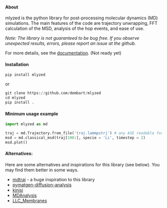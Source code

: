 #### About

mlyzed is the python library for post-processing molecular dynamics (MD) simulations. The main features of the code are trajectory unwrapping, FFT calculation of the MSD, analysis of the hop events, and ease of use. 

<i>Note: The library is not guaranteed to be bug free. If you observe unexpected results, errors, please report  an issue at the github.</i>


For more details, see the [documentation](https://mlyzed.readthedocs.io/en/latest/). (Not ready yet)

#### Installation

```
pip install mlyzed
```

or

```python
git clone https://github.com/dembart/mlyzed
cd mlyzed
pip install .
```
#### Minimum usage example

```python
import mlyzed as md

traj = md.Trajectory.from_file('traj.lammpstrj') # any ASE readable format
msd = md.classical_msd(traj[100:], specie = 'Li', timestep = 2)
msd.plot()
```


#### Alternatives:

Here are some alternatives and inspirations for this library (see below). You may find them better in some ways.
* [mdtraj](https://github.com/mdtraj/mdtraj) - a huge inspiration to this library
* [pymatgen-diffusion-analysis](https://github.com/materialsvirtuallab/pymatgen-analysis-diffusion)
* [kinisi](https://github.com/bjmorgan/kinisi)
* [MDAnalysis](https://www.mdanalysis.org/)
* [LLC_Membranes](https://github.com/shirtsgroup/LLC_Membranes)



